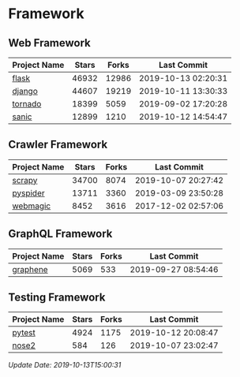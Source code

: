 # Framework

## Web Framework

| Project Name | Stars | Forks | Last Commit |
| ------------ | ----- | ----- | ----------- |
| [flask](https://github.com/pallets/flask) | 46932 | 12986 | 2019-10-13 02:20:31 |
| [django](https://github.com/django/django) | 44607 | 19219 | 2019-10-11 13:30:33 |
| [tornado](https://github.com/tornadoweb/tornado) | 18399 | 5059 | 2019-09-02 17:20:28 |
| [sanic](https://github.com/huge-success/sanic) | 12899 | 1210 | 2019-10-12 14:54:47 |

## Crawler Framework

| Project Name | Stars | Forks | Last Commit |
| ------------ | ----- | ----- | ----------- |
| [scrapy](https://github.com/scrapy/scrapy) | 34700 | 8074 | 2019-10-07 20:27:42 |
| [pyspider](https://github.com/binux/pyspider) | 13711 | 3360 | 2019-03-09 23:50:28 |
| [webmagic](https://github.com/code4craft/webmagic) | 8452 | 3616 | 2017-12-02 02:57:06 |

## GraphQL Framework

| Project Name | Stars | Forks | Last Commit |
| ------------ | ----- | ----- | ----------- |
| [graphene](https://github.com/graphql-python/graphene) | 5069 | 533 | 2019-09-27 08:54:46 |

## Testing Framework

| Project Name | Stars | Forks | Last Commit |
| ------------ | ----- | ----- | ----------- |
| [pytest](https://github.com/pytest-dev/pytest) | 4924 | 1175 | 2019-10-12 20:08:47 |
| [nose2](https://github.com/nose-devs/nose2) | 584 | 126 | 2019-10-07 23:02:47 |

*Update Date: 2019-10-13T15:00:31*